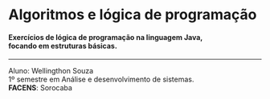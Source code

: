 <h1>Algoritmos e lógica de programação</h1>

<h4>Exercícios de lógica de programação na linguagem Java,<br>
focando em estruturas básicas.</h4>


<hr>
Aluno: Wellingthon Souza <br>
1º semestre em Análise e desenvolvimento de sistemas.<br>
<strong>FACENS</strong>: Sorocaba

